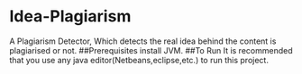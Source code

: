 # Idea-Plagiarism
A Plagiarism Detector, Which detects the real idea behind the content is plagiarised or not.
##Prerequisites
install JVM.
##To Run
It is recommended that you use any java editor(Netbeans,eclipse,etc.) to run this project.
